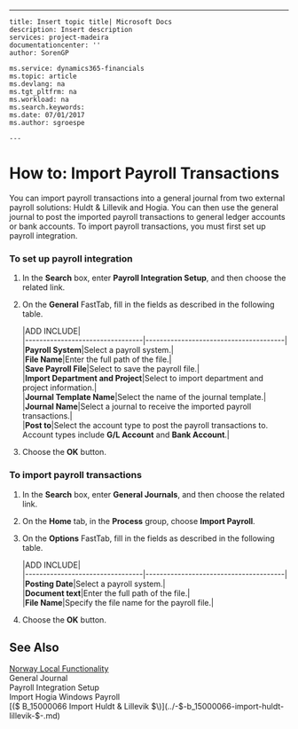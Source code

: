 ---
    title: Insert topic title| Microsoft Docs
    description: Insert description
    services: project-madeira
    documentationcenter: ''
    author: SorenGP

    ms.service: dynamics365-financials
    ms.topic: article
    ms.devlang: na
    ms.tgt_pltfrm: na
    ms.workload: na
    ms.search.keywords:
    ms.date: 07/01/2017
    ms.author: sgroespe

    ---
# How to: Import Payroll Transactions
You can import payroll transactions into a general journal from two external payroll solutions: Huldt & Lillevik and Hogia. You can then use the general journal to post the imported payroll transactions to general ledger accounts or bank accounts. To import payroll transactions, you must first set up payroll integration.  
  
### To set up payroll integration  
  
1.  In the **Search** box, enter **Payroll Integration Setup**, and then choose the related link.  
  
2.  On the **General** FastTab, fill in the fields as described in the following table.  
  
    |ADD INCLUDE<!--[!INCLUDE[bp_tablefield](../../includes/bp_tabledescription_md.md)]-->|  
    |---------------------------------|---------------------------------------|  
    |**Payroll System**|Select a payroll system.|  
    |**File Name**|Enter the full path of the file.|  
    |**Save Payroll File**|Select to save the payroll file.|  
    |**Import Department and Project**|Select to import department and project information.|  
    |**Journal Template Name**|Select the name of the journal template.|  
    |**Journal Name**|Select a journal to receive the imported payroll transactions.|  
    |**Post to**|Select the account type to post the payroll transactions to. Account types include **G\/L Account** and **Bank Account**.|  
  
3.  Choose the **OK** button.  
  
### To import payroll transactions  
  
1.  In the **Search** box, enter **General Journals**, and then choose the related link.  
  
2.  On the **Home** tab, in the **Process** group, choose **Import Payroll**.  
  
3.  On the **Options** FastTab, fill in the fields as described in the following table.  
  
    |ADD INCLUDE<!--[!INCLUDE[bp_tablefield](../../includes/bp_tabledescription_md.md)]-->|  
    |---------------------------------|---------------------------------------|  
    |**Posting Date**|Select a payroll system.|  
    |**Document text**|Enter the full path of the file.|  
    |**File Name**|Specify the file name for the payroll file.|  
  
4.  Choose the **OK** button.  
  
## See Also  
 [Norway Local Functionality](../norway-local-functionality.md)   
 General Journal   
 Payroll Integration Setup   
 Import Hogia Windows Payroll   
 [\($ B\_15000066 Import Huldt & Lillevik $\)](../-$-b_15000066-import-huldt-lillevik-$-.md)